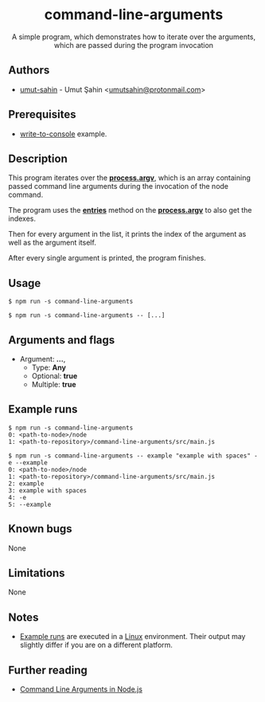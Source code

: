 <div align="center">
  <h1>command-line-arguments</h1>
  A simple program, which demonstrates how to iterate over the arguments, which are passed during the program invocation
</div>

## Authors

- [umut-sahin](https://github.com/umut-sahin) - Umut Şahin \<umutsahin@protonmail.com>

## Prerequisites

- [write-to-console] example.

## Description

This program iterates over the [**process.argv**], which is an array containing passed command line arguments during the invocation of the node command.

The program uses the [**entries**] method on the [**process.argv**] to also get the indexes.

Then for every argument in the list, it prints the index of the argument as well as the argument itself.

After every single argument is printed, the program finishes.

## Usage

```
$ npm run -s command-line-arguments
```

```
$ npm run -s command-line-arguments -- [...]
```

## Arguments and flags

- Argument: **...**,
  - Type: **Any**
  - Optional: **true**
  - Multiple: **true**

## Example runs

```
$ npm run -s command-line-arguments
0: <path-to-node>/node
1: <path-to-repository>/command-line-arguments/src/main.js
```

```
$ npm run -s command-line-arguments -- example "example with spaces" -e --example
0: <path-to-node>/node
1: <path-to-repository>/command-line-arguments/src/main.js
2: example
3: example with spaces
4: -e
5: --example
```

## Known bugs

None

## Limitations

None

## Notes

- [Example runs](#example-runs) are executed in a [Linux] environment.
  Their output may slightly differ if you are on a different platform.

## Further reading

- [Command Line Arguments in Node.js]


[//]: # (Links)

[**entries**]:
  https://developer.mozilla.org/en-US/docs/Web/JavaScript/Reference/Global_Objects/Array/entries
[**process.argv**]:
  https://nodejs.org/api/process.html#process_process_argv
[Command Line Arguments in Node.js]:
  https://stackabuse.com/command-line-arguments-in-node-js/
[Linux]:
  https://en.wikipedia.org/wiki/Linux
[write-to-console]:
  https://github.com/umut-sahin/javascript-examples/tree/master/write-to-console
